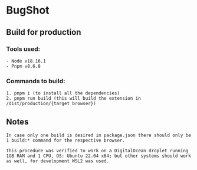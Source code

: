# BugShot

## Build for production

### Tools used:

    - Node v18.16.1
    - Pnpm v8.6.8

### Commands to build:

    1. pnpm i (to install all the dependencies)
    2. pnpm run build (this will build the extension in /dist/production/{target browser})

## Notes

    In case only one build is desired in package.json there should only be 1 build:* command for the respective browser.

    This procedure was verified to work on a DigitalOcean droplet running 1GB RAM and 1 CPU, OS: Ubuntu 22.04 x64; but other systems should work as well, for development WSL2 was used.
